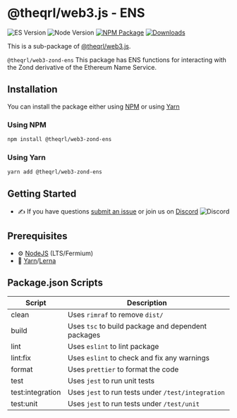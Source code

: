 # @theqrl/web3.js - ENS

![ES Version](https://img.shields.io/badge/ES-2020-yellow)
![Node Version](https://img.shields.io/badge/node-14.x-green)
[![NPM Package](https://img.shields.io/npm/v/@theqrl/web3-zond-ens)](https://www.npmjs.com/package/@theqrl/web3-zond-ens)
[![Downloads](https://img.shields.io/npm/dm/@theqrl/web3-zond-ens)](https://www.npmjs.com/package/@theqrl/web3-zond-ens)

This is a sub-package of [@theqrl/web3.js](https://github.com/theqrl/web3.js).

`@theqrl/web3-zond-ens` This package has ENS functions for interacting with the Zond derivative of the Ethereum Name Service.

## Installation

You can install the package either using [NPM](https://www.npmjs.com/package/@theqrl/web3-zond-ens) or using [Yarn](https://yarnpkg.com/package/@theqrl/web3-zond-ens)

### Using NPM

```bash
npm install @theqrl/web3-zond-ens
```

### Using Yarn

```bash
yarn add @theqrl/web3-zond-ens
```

## Getting Started

-   :writing_hand: If you have questions [submit an issue](https://github.com/theqrl/web3.js/issues/new) or join us on [Discord](https://theqrl.org/discord)
    ![Discord](https://img.shields.io/discord/357604137204056065.svg?label=Discord&logo=discord)

## Prerequisites

-   :gear: [NodeJS](https://nodejs.org/) (LTS/Fermium)
-   :toolbox: [Yarn](https://yarnpkg.com/)/[Lerna](https://lerna.js.org/)

## Package.json Scripts

| Script           | Description                                        |
| ---------------- | -------------------------------------------------- |
| clean            | Uses `rimraf` to remove `dist/`                    |
| build            | Uses `tsc` to build package and dependent packages |
| lint             | Uses `eslint` to lint package                      |
| lint:fix         | Uses `eslint` to check and fix any warnings        |
| format           | Uses `prettier` to format the code                 |
| test             | Uses `jest` to run unit tests                      |
| test:integration | Uses `jest` to run tests under `/test/integration` |
| test:unit        | Uses `jest` to run tests under `/test/unit`        |

[docs]: https://docs.theqrl.org/
[repo]: https://github.com/theqrl/web3.js/tree/main/packages/web3-zond-ens
[npm-image]: https://img.shields.io/github/package-json/v/theqrl/web3.js/main?filename=packages%2Fweb3-zond-ens%2Fpackage.json
[npm-url]: https://npmjs.org/package/@theqrl/web3-zond-ens
[downloads-image]: https://img.shields.io/npm/dm/@theqrl/web3-zond-ens?label=npm%20downloads
